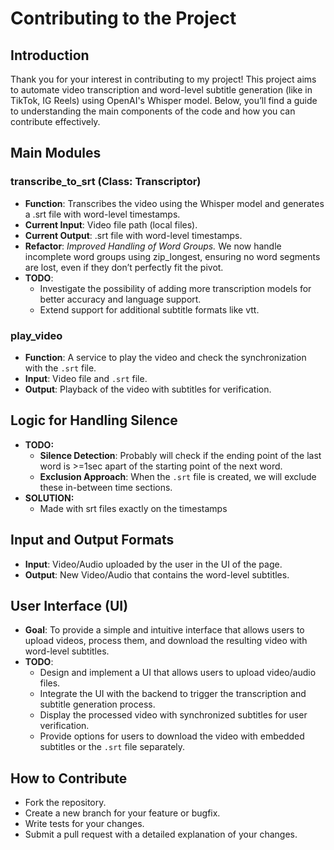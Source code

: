 # Contributing to the Project

## Introduction

Thank you for your interest in contributing to my project! This project aims to automate video transcription and word-level subtitle generation (like in TikTok, IG Reels) using OpenAI's Whisper model. Below, you’ll find a guide to understanding the main components of the code and how you can contribute effectively.

## Main Modules

### transcribe_to_srt (Class: Transcriptor)

- **Function**: Transcribes the video using the Whisper model and generates a .srt file with word-level timestamps.
- **Current Input**: Video file path (local files).
- **Current Output**: .srt file with word-level timestamps.
- **Refactor**: *Improved Handling of Word Groups.* We now handle incomplete word groups using zip_longest, ensuring no word segments are lost, even if they don’t perfectly fit the pivot.
- **TODO**:
  - Investigate the possibility of adding more transcription models for better accuracy and language support.
  - Extend support for additional subtitle formats like vtt.

### play_video

- **Function**: A service to play the video and check the synchronization with the `.srt` file.
- **Input**: Video file and `.srt` file.
- **Output**: Playback of the video with subtitles for verification.

## Logic for Handling Silence

- **TODO:**
  - **Silence Detection**: Probably will check if the ending point of the last word is >=1sec apart of the starting point of the next word.
  - **Exclusion Approach**: When the `.srt` file is created, we will exclude these in-between time sections.
- **SOLUTION:**
  - Made with srt files exactly on the timestamps

## Input and Output Formats

- **Input**: Video/Audio uploaded by the user in the UI of the page.
- **Output**: New Video/Audio that contains the word-level subtitles.

## User Interface (UI)

- **Goal**: To provide a simple and intuitive interface that allows users to upload videos, process them, and download the resulting video with word-level subtitles.
- **TODO**:
  - Design and implement a UI that allows users to upload video/audio files.
  - Integrate the UI with the backend to trigger the transcription and subtitle generation process.
  - Display the processed video with synchronized subtitles for user verification.
  - Provide options for users to download the video with embedded subtitles or the `.srt` file separately.

## How to Contribute

- Fork the repository.
- Create a new branch for your feature or bugfix.
- Write tests for your changes.
- Submit a pull request with a detailed explanation of your changes.
